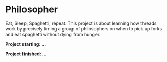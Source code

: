 # Philosopher

Eat, Sleep, Spaghetti, repeat. This project is about learning how threads work by precisely timing a group of philosophers on when to pick up forks and eat spaghetti without dying from hunger.
 
**Project starting: ...**

**Project finished: ...**
